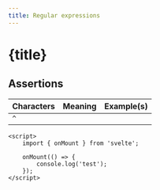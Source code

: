 ```yaml
---
title: Regular expressions
---
```


# {title}

## Assertions

| Characters | Meaning | Example(s) |
| ---------- | ------- | ---------- |
| `^`        |         |            |

```svelte
<script>
	import { onMount } from 'svelte';

	onMount(() => {
		console.log('test');
	});
</script>
```
